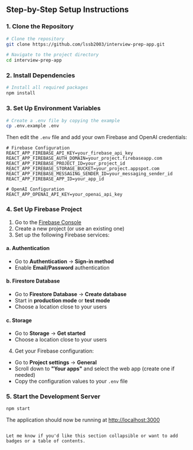 ## Step-by-Step Setup Instructions

### 1. Clone the Repository

```bash
# Clone the repository
git clone https://github.com/lssb2003/interview-prep-app.git

# Navigate to the project directory
cd interview-prep-app
```

### 2. Install Dependencies

```bash
# Install all required packages
npm install
```

### 3. Set Up Environment Variables

```bash
# Create a .env file by copying the example
cp .env.example .env
```

Then edit the `.env` file and add your own Firebase and OpenAI credentials:

```env
# Firebase Configuration
REACT_APP_FIREBASE_API_KEY=your_firebase_api_key
REACT_APP_FIREBASE_AUTH_DOMAIN=your_project.firebaseapp.com
REACT_APP_FIREBASE_PROJECT_ID=your_project_id
REACT_APP_FIREBASE_STORAGE_BUCKET=your_project.appspot.com
REACT_APP_FIREBASE_MESSAGING_SENDER_ID=your_messaging_sender_id
REACT_APP_FIREBASE_APP_ID=your_app_id

# OpenAI Configuration
REACT_APP_OPENAI_API_KEY=your_openai_api_key
```

### 4. Set Up Firebase Project

1. Go to the [Firebase Console](https://console.firebase.google.com/)
2. Create a new project (or use an existing one)
3. Set up the following Firebase services:

#### a. Authentication

* Go to **Authentication** → **Sign-in method**
* Enable **Email/Password** authentication

#### b. Firestore Database

* Go to **Firestore Database** → **Create database**
* Start in **production mode** or **test mode**
* Choose a location close to your users

#### c. Storage

* Go to **Storage** → **Get started**
* Choose a location close to your users

4. Get your Firebase configuration:

* Go to **Project settings** → **General**
* Scroll down to **"Your apps"** and select the web app (create one if needed)
* Copy the configuration values to your `.env` file

### 5. Start the Development Server

```bash
npm start
```

The application should now be running at [http://localhost:3000](http://localhost:3000)

```

Let me know if you'd like this section collapsible or want to add badges or a table of contents.
```
